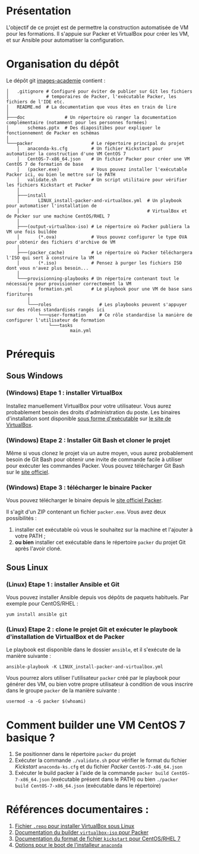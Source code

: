 # Présentation

L'objectif de ce projet est de permettre la construction automatisée de VM pour les formations. Il s'appuie sur 
Packer et VirtualBox pour créer les VM, et sur Ansible pour automatiser la configuration.

# Organisation du dépôt

Le dépôt git [images-academie](https://github.com/valeuriad-techlab/images-academie) contient :

    │   .gitignore # Configuré pour éviter de publier sur Git les fichiers
    │              # temporaires de Packer, l'exécutable Packer, les fichiers de l'IDE etc.                                   
    │   README.md  # La documentation que vous êtes en train de lire
    │
    ├───doc               # Un répertoire où ranger la documentation complémentaire (notamment pour les personnes formées)
    │       schemas.pptx  # Des diapositibes pour expliquer le fonctionnement de Packer en schémas
    │
    └───packer                      # Le répertoire principal du projet
        │   anaconda-ks.cfg         # Un fichier Kickstart pour automatiser la construction d'une VM CentOS 7
        │   CentOS-7-x86_64.json    # Un fichier Packer pour créer une VM CentOS 7 de formation de base
        │   (packer.exe)            # Vous pouvez installer l'exécutable Packer ici, ou bien le mettre sur le PATH
        │   validate.sh             # Un script utilitaire pour vérifier les fichiers Kickstart et Packer
        │
        ├───install
        │       LINUX_install-packer-and-virtualbox.yml  # Un playbook pour automatiser l'installation de
        │                                                # VirtualBox et de Packer sur une machine CentOS/RHEL 7 
        │
        ├───(output-virtualbox-iso) # Le répertoire où Packer publiera la VM une fois buildée
        │       (*.ova)             # Vous pouvez configurer le type OVA pour obtenir des fichiers d'archive de VM
        │
        ├───(packer_cache)          # Le répertoire où Packer téléchargera l'ISO qui sert à construire la VM 
        │       (*.iso)             # Pensez à purger les fichiers ISO dont vous n'avez plus besoin...
        │
        └───provisionning-playbooks # Un répertoire contenant tout le nécessaire pour provisionner correctement la VM
            │   formation.yml       # Le playbook pour une VM de base sans fioritures
            │
            └───roles                  # Les playbooks peuvent s'appuyer sur des rôles standardisés rangés ici
                └───user-formation     # Ce rôle standardise la manière de configurer l'utilisateur de formation
                    └───tasks
                            main.yml

# Prérequis

## Sous Windows

### (Windows) Etape 1 : installer VirtualBox

Installez manuellement VirtualBox pour votre utilisateur. Vous aurez probablement besoin des droits d'administration
du poste. Les binaires d'installation sont disponible [sous forme d'exécutable](https://download.virtualbox.org/virtualbox/6.0.4/VirtualBox-6.0.4-128413-Win.exe)
sur [le site de VirtualBox](https://www.virtualbox.org/wiki/Downloads).

### (Windows) Etape 2 : Installer Git Bash et cloner le projet

Même si vous clonez le projet via un autre moyen, vous aurez probablement besoin de Git Bash pour obtenir une invite
de commande facile à utiliser pour exécuter les commandes Packer. Vous pouvez télécharger Git Bash sur le [site officiel](https://git-scm.com/download/win).

### (Windows) Etape 3 : télécharger le binaire Packer

Vous pouvez télécharger le binaire depuis le [site officiel Packer](https://releases.hashicorp.com/packer/).

Il s'agit d'un ZIP contenant un fichier `packer.exe`. Vous avez deux possibilités :
  1. installer cet exécutable où vous le souhaitez sur la machine et l'ajouter à votre PATH ;
  2. **ou bien** installer cet exécutable dans le répertoire `packer` du projet Git après l'avoir cloné.

## Sous Linux

### (Linux) Etape 1 : installer Ansible et Git

Vous pouvez installer Ansible depuis vos dépôts de paquets habituels. Par exemple pour CentOS/RHEL :

    yum install ansible git
    
### (Linux) Etape 2 : clone le projet Git et exécuter le playbook d'installation de VirtualBox et de Packer

Le playbook est disponible dans le dossier `ansible`, et il s'exécute de la manière suivante :

    ansible-playbook -K LINUX_install-packer-and-virtualbox.yml
    
Vous pourrez alors utiliser l'utilisateur `packer` créé par le playbook pour générer des VM, ou bien votre
propre utilisateur à condition de vous inscrire dans le groupe `packer` de la manière suivante :

    usermod -a -G packer $(whoami)

# Comment builder une VM CentOS 7 basique ?

  1. Se positionner dans le répertoire `packer` du projet
  2. Exécuter la commande `./validate.sh` pour vérifier le format du fichier *Kickstart* `anaconda-ks.cfg`
     et du fichier *Packer* `CentOS-7-x86_64.json`
  3. Exécuter le build packer à l'aide de la commande `packer build CentOS-7-x86_64.json` (exécutable présent
     dans le PATH) ou bien `./packer build CentOS-7-x86_64.json` (exécutable dans le répertoire)

# Références documentaires :

  1. [Fichier `.repo` pour installer VirtualBox sous Linux](https://www.virtualbox.org/wiki/Linux_Downloads)
  2. [Documentation du builder `virtualbox-iso` pour Packer](https://www.packer.io/docs/builders/virtualbox-iso.html)
  3. [Documentation du format de fichier `kickstart` pour CentOS/RHEL 7](https://access.redhat.com/documentation/en-us/red_hat_enterprise_linux/7/html/installation_guide/sect-kickstart-syntax)
  4. [Options pour le boot de l'installeur `anaconda`](https://anaconda-installer.readthedocs.io/en/latest/boot-options.html)
